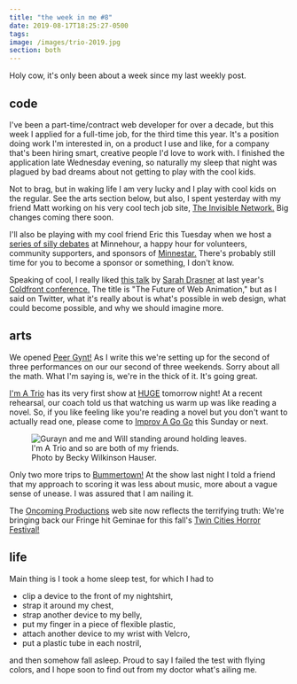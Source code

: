 ```yaml
---
title: "the week in me #8"
date: 2019-08-17T18:25:27-0500
tags:         
image: /images/trio-2019.jpg
section: both
---
```

Holy cow, it's only been about a week since my last weekly post.

## code

I've been a part-time/contract web developer for over a decade, but
this week I applied for a full-time job, for the third time this year.
It's a position doing work I'm interested in, on a product I use and
like, for a company that's been hiring smart, creative people I'd love
to work with. I finished the application late Wednesday evening, so
naturally my sleep that night was plagued by bad dreams about not
getting to
play with the cool kids.

Not to brag, but in waking life I am very lucky and I play with cool kids
on the regular. See the arts
section below, but also, I spent yesterday with my friend Matt working
on his very cool tech job site, [The Invisible Network.][TIN] Big
changes coming there soon.  

I'll also be playing with my cool friend Eric this Tuesday when we
host a [series of silly debates][Minnehour tweet] at Minnehour,
a happy hour for volunteers, community supporters, and sponsors
of [Minnestar.][Minnestar] There's probably still time for you
to become a sponsor or something, I don't know.

Speaking of cool, I really liked [this talk][Drasner Coldfront] by
[Sarah Drasner] at last year's [Coldfront conference.][Coldfront 2018]
The title is "The Future of Web Animation," but as I said on Twitter,
what it's really about is what's possible in web design, what could
become possible, and why we should imagine more.
   
## arts

We opened [Peer Gynt!][Peer Gynt] As I write this we're setting up for
the second of three performances on our our
second of three weekends. Sorry about all the math. What I'm saying is,
we're in the thick of it. It's going great.

[I'm A Trio] has its very first show at [HUGE] tomorrow night!
At a recent rehearsal, our coach told us that watching us warm up
was like reading a novel. So, if you like feeling like you're reading a novel
but you don't want to actually read one, please come to
[Improv A Go Go] this Sunday or next.   

<figure>
  <img
    src="/images/trio-2019.jpg"
    alt="Gurayn and me and Will standing around holding leaves."
  >
  <figcaption>I'm A Trio and so are both of my friends.<br>Photo by Becky Wilkinson Hauser.</figcaption>
</figure>

Only two more trips to [Bummertown!][Bummertown] At the show last night
I told a friend that my approach to scoring it was less about music, more
about a vague sense of unease. I was assured that I am nailing it. 

The [Oncoming Productions] web site now reflects the terrifying truth:
We're bringing back our Fringe hit Geminae for this fall's
[Twin Cities Horror Festival!][TCHF]

## life

Main thing is I took a home sleep test, for which I had to

- clip a device to the front of my nightshirt,
- strap it around my chest,
- strap another device to my belly,
- put my finger in a piece of flexible plastic,
- attach another device to my wrist with Velcro,
- put a plastic tube in each nostril,

and then somehow fall asleep. Proud to say I failed the test with flying
colors, and I hope soon to find out from my doctor what's ailing me. 

[TIN]: https://www.invisiblenetwork.io
[Minnehour tweet]: https://twitter.com/minnestar/status/1161645906682372096
[Minnestar]: https://minnestar.org
[Drasner Coldfront]: https://youtu.be/qdlL9Z8PdIo
[Sarah Drasner]: https://sarahdrasnerdesign.com
[Coldfront 2018]: http://2018.coldfront.co/
 
[Improv A Go Go]: https://www.hugetheater.com/event/improv-a-go-go-5-2019-08-18/
[I'm A Trio]: https://www.facebook.com/imatrio/
[HUGE]: http://www.hugetheater.com/
[peer gynt]: https://www.norwayhouse.org/calendar/peer-gynt
[TCHF]: http://www.tchorrorfestival.com
[bummertown]: https://www.facebook.com/bummertown/
[Oncoming Productions]: https://oncomingproductions.com

<!--   
- sleep
- replaaced headphones
- CONvergence
  – Brother Guy
- Prime Day
- biking
- sugar
- The Jeffersons
- board books
- Festskrift
- mass shootings

 
      
 
  
- "composer"
  - Cedar Commissions
- accompanied Filbert
- Geminae
- I'm A Trio
- Arboretum
- Peer Gynt
  - "something sexy"
  - sea shanty
  - cardamom sugar
- Bad Poets Society
- too depressed for STEMprov
- Fringe




- Stockholm/Amsterdam
- Toptal?
  - Vuetify
- Svelte
- Flock
- LOC Labs
- discovered I used TypeScript in 2016, for Exercist
- MINN
- Climate Choice

" sometimes the best way to
       write a complicated piece of code is by pretending someone
       else has already written the complicated part for us"


- sleep
- replaaced headphones
- CONvergence
  – Brother Guy
- too many cool things with too many cool people
- Prime Day
- biking
- sugar
- Fixathon
- The Jeffersons
- hand blender
- board books
- Festskrift
- mass shootings




-->
